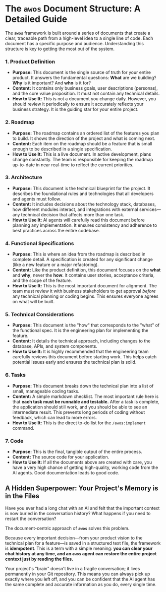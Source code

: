 # The `awos` Document Structure: A Detailed Guide

The **`awos`** framework is built around a series of documents that create a clear, traceable path from a high-level idea to a single line of code. Each document has a specific purpose and audience. Understanding this structure is key to getting the most out of the system.

### 1. Product Definition
- **Purpose:** This document is the single source of truth for your entire product. It answers the fundamental questions: **What** are we building? **Why** is it important? And **who** is it for?
- **Content:** It contains only business goals, user descriptions (personas), and the core value proposition. It must not contain any technical details.
- **How to Use It:** This is not a document you change daily. However, you should review it periodically to ensure it accurately reflects your business strategy. It is the guiding star for your entire project.

### 2. Roadmap
- **Purpose:** The roadmap contains an ordered list of the features you plan to build. It shows the direction of the project and what is coming next.
- **Content:** Each item on the roadmap should be a feature that is small enough to be described in a single specification.
- **How to Use It:** This is a live document. In active development, plans change constantly. The team is responsible for keeping the roadmap up-to-date in near real-time to reflect the current priorities.

### 3. Architecture
- **Purpose:** This document is the technical blueprint for the project. It describes the foundational rules and technologies that all developers and agents must follow.
- **Content:** It includes decisions about the technology stack, databases, how different modules interact, and integrations with external services—any technical decision that affects more than one task.
- **How to Use It:** AI agents will carefully read this document before planning any implementation. It ensures consistency and adherence to best practices across the entire codebase.

### 4. Functional Specifications
- **Purpose:** This is where an idea from the roadmap is described in complete detail. A specification is created for any significant change (like a new feature or a major refactoring).
- **Content:** Like the product definition, this document focuses on the **what** and **why**, never the **how**. It contains user stories, acceptance criteria, and the scope of the feature.
- **How to Use It:** This is the most important document for alignment. The team must review it with business stakeholders to get approval *before* any technical planning or coding begins. This ensures everyone agrees on what will be built.

### 5. Technical Considerations
- **Purpose:** This document is the "how" that corresponds to the "what" of the functional spec. It is the engineering plan for implementing the feature.
- **Content:** It details the technical approach, including changes to the database, APIs, and system components.
- **How to Use It:** It is highly recommended that the engineering team carefully reviews this document before starting work. This helps catch potential issues early and ensures the technical plan is solid.

### 6. Tasks
- **Purpose:** This document breaks down the technical plan into a list of small, manageable coding tasks.
- **Content:** A simple markdown checklist. The most important rule here is that **each task must be runnable and testable.** After a task is complete, the application should still work, and you should be able to see an intermediate result. This prevents long periods of coding without feedback, which can lead to more errors.
- **How to Use It:** This is the direct to-do list for the `/awos:implement` command.

### 7. Code
- **Purpose:** This is the final, tangible output of the entire process.
- **Content:** The source code for your application.
- **How to Use It:** If all the documents above are created with care, you have a very high chance of getting high-quality, working code from the AI agents. Good documentation leads to good code.

## A Hidden Superpower: Your Project's Memory is in the Files
Have you ever had a long chat with an AI and felt that the important context is now buried in the conversation history? What happens if you need to restart the conversation?

The document-centric approach of **`awos`** solves this problem.

Because every important decision—from your product vision to the technical plan for a feature—is saved in a structured text file, the framework is **idempotent**. This is a term with a simple meaning: **you can clear your chat history at any time, and an `awos` agent can restore the entire project context just by reading the files.**

Your project's "brain" doesn't live in a fragile conversation; it lives permanently in your Git repository. This means you can always pick up exactly where you left off, and you can be confident that the AI agent has the same complete and accurate information as you do, every single time.
